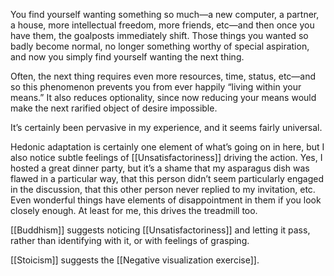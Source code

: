 You find yourself wanting something so much—a new computer, a partner, a house, more intellectual freedom, more friends, etc—and then once you have them, the goalposts immediately shift. Those things you wanted so badly become normal, no longer something worthy of special aspiration, and now you simply find yourself wanting the next thing.

Often, the next thing requires even more resources, time, status, etc—and so this phenomenon prevents you from ever happily “living within your means.” It also reduces optionality, since now reducing your means would make the next rarified object of desire impossible.

It’s certainly been pervasive in my experience, and it seems fairly universal.

Hedonic adaptation is certainly one element of what’s going on in here, but I also notice subtle feelings of [[Unsatisfactoriness]] driving the action. Yes, I hosted a great dinner party, but it’s a shame that my asparagus dish was flawed in a particular way, that this person didn’t seem particularly engaged in the discussion, that this other person never replied to my invitation, etc. Even wonderful things have elements of disappointment in them if you look closely enough. At least for me, this drives the treadmill too.

[[Buddhism]] suggests noticing [[Unsatisfactoriness]] and letting it pass, rather than identifying with it, or with feelings of grasping.

[[Stoicism]] suggests the [[Negative visualization exercise]].